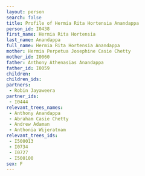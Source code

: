 ```yaml
---
layout: person
search: false
title: Profile of Hermia Rita Hortensia Anandappa
person_id: I0438
first_name: Hermia Rita Hortensia
last_name: Anandappa
full_name: Hermia Rita Hortensia Anandappa
mother: Hermia Perpetua Josephine Casie Chetty
mother_id: I0060
father: Anthony Athenasias Anandappa
father_id: I0059
children:
children_ids:
partners:
 - Robin Jayaweera
partner_ids:
 - I0444
relevant_trees_names:
 - Anthony Anandappa
 - Abraham Casie Chetty
 - Andrew Adaman
 - Anthonia Wijeratnam
relevant_trees_ids:
 - I500013
 - I0734
 - I0727
 - I500100
sex: F
---
```


